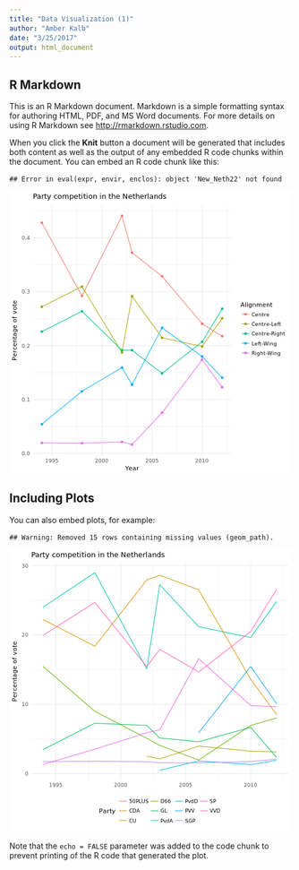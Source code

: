 ```yaml
---
title: "Data Visualization (1)"
author: "Amber Kalb"
date: "3/25/2017"
output: html_document
---
```




## R Markdown

This is an R Markdown document. Markdown is a simple formatting syntax for authoring HTML, PDF, and MS Word documents. For more details on using R Markdown see <http://rmarkdown.rstudio.com>.

When you click the **Knit** button a document will be generated that includes both content as well as the output of any embedded R code chunks within the document. You can embed an R code chunk like this:


```
## Error in eval(expr, envir, enclos): object 'New_Neth22' not found
```

![plot of chunk unnamed-chunk-2](figure/unnamed-chunk-2-1.png)

## Including Plots

You can also embed plots, for example:


```
## Warning: Removed 15 rows containing missing values (geom_path).
```

![plot of chunk pressure](figure/pressure-1.png)

Note that the `echo = FALSE` parameter was added to the code chunk to prevent printing of the R code that generated the plot.
